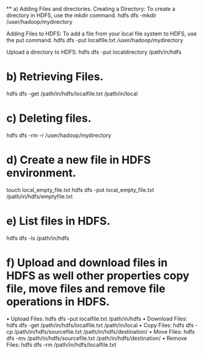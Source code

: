 ** a) Adding Files and directories.
Creating a Directory: To create a directory in HDFS, use the mkdir command.
hdfs dfs -mkdir /user/hadoop/mydirectory

Adding Files to HDFS: To add a file from your local file system to HDFS, use the
put command.
hdfs dfs -put localfile.txt /user/hadoop/mydirectory

Upload a directory to HDFS:
hdfs dfs -put localdirectory /path/in/hdfs

# b) Retrieving Files.
hdfs dfs -get /path/in/hdfs/localfile.txt /path/in/local

# c) Deleting files.
hdfs dfs -rm -r /user/hadoop/mydirectory

# d) Create a new file in HDFS environment.
touch local_empty_file.txt
hdfs dfs -put local_empty_file.txt /path/in/hdfs/emptyfile.txt

# e) List files in HDFS.
hdfs dfs -ls /path/in/hdfs

# f) Upload and download files in HDFS as well other properties copy file, move files and remove file operations in HDFS.
• Upload Files: hdfs dfs -put localfile.txt /path/in/hdfs
• Download Files: hdfs dfs -get /path/in/hdfs/localfile.txt /path/in/local
• Copy Files: hdfs dfs -cp /path/in/hdfs/sourcefile.txt /path/in/hdfs/destination/
• Move Files: hdfs dfs -mv /path/in/hdfs/sourcefile.txt /path/in/hdfs/destination/
• Remove Files: hdfs dfs -rm /path/in/hdfs/localfile.txt
